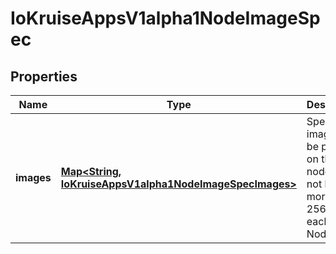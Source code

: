 
# IoKruiseAppsV1alpha1NodeImageSpec

## Properties
Name | Type | Description | Notes
------------ | ------------- | ------------- | -------------
**images** | [**Map&lt;String, IoKruiseAppsV1alpha1NodeImageSpecImages&gt;**](IoKruiseAppsV1alpha1NodeImageSpecImages.md) | Specifies images to be pulled on this node It can not be more than 256 for each NodeImage |  [optional]



